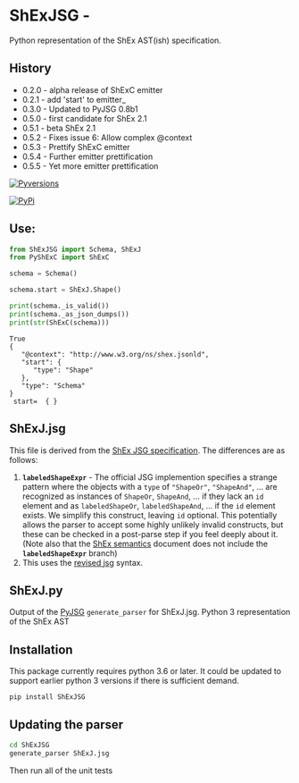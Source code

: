 # ShExJSG - 
Python representation of the ShEx AST(ish) specification. 

## History
* 0.2.0 - alpha release of ShExC emitter
* 0.2.1 - add 'start' to emitter_
* 0.3.0 - Updated to PyJSG 0.8b1
* 0.5.0 - first candidate for ShEx 2.1
* 0.5.1 - beta ShEx 2.1
* 0.5.2 - Fixes issue 6: Allow complex @context
* 0.5.3 - Prettify ShExC emitter
* 0.5.4 - Further emitter prettification
* 0.5.5 - Yet more emitter prettification

[![Pyversions](https://img.shields.io/pypi/pyversions/ShExJSG.svg)](https://pypi.python.org/pypi/ShExJSG)

[![PyPi](https://img.shields.io/pypi/v/ShExJSG.svg)](https://pypi.python.org/pypi/ShExJSG)


## Use:
```python
from ShExJSG import Schema, ShExJ
from PyShExC import ShExC

schema = Schema()

schema.start = ShExJ.Shape()

print(schema._is_valid())
print(schema._as_json_dumps())
print(str(ShExC(schema)))
```
```text
True
{
   "@context": "http://www.w3.org/ns/shex.jsonld",
   "start": {
      "type": "Shape"
   },
   "type": "Schema"
}
 start=  { }
```




## ShExJ.jsg
This file is derived from the [ShEx JSG specification](https://github.com/shexSpec/shexTest/blob/master/doc/ShExJ.jsg).  The differences are as follows:

1) **`labeledShapeExpr`** - The official JSG implemention specifies a strange pattern where the objects with a `type` of `"ShapeOr"`, `"ShapeAnd"`, ... are recognized as instances of `ShapeOr`, `ShapeAnd`, ... if they lack an `id` element and as `labeledShapeOr`, `labeledShapeAnd`, ... if the `id` element exists.  We simplify this construct, leaving `id` optional.  This potentially allows the parser to accept some highly unlikely invalid constructs, but these can be checked in a post-parse step if you feel deeply about it. (Note also that the [ShEx semantics](http://shex.io/shex-semantics/#node-constraints) document does not include the **`labeledShapeExpr`** branch)
2) This uses the [revised jsg](https://github.com/hsolbrig/pyjsg) syntax.


## ShExJ.py
Output of the [PyJSG](https://github.com/hsolbrig/pyjsg) `generate_parser` for ShExJ.jsg.  Python 3 representation of the ShEx AST


## Installation

This package currently requires python 3.6 or later.  It could be updated to support earlier python 3 versions if there is sufficient demand.

```text
pip install ShExJSG
```

## Updating the parser
```bash
cd ShExJSG
generate_parser ShExJ.jsg
```

Then run all of the unit tests